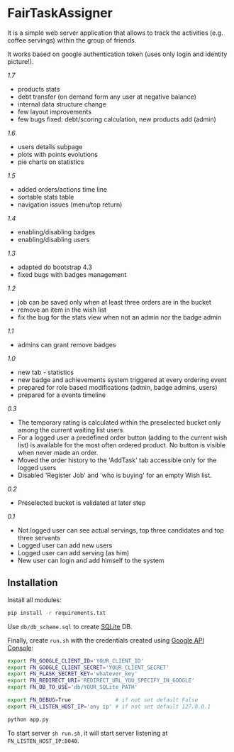 # FairTaskAssigner

It is a simple web server application that allows to track the activities (e.g. coffee servings) within the group of friends.

It works based on google authentication token (uses only login and identity picture!).

*1.7*
- products stats
- debt transfer (on demand form any user at negative balance)
- internal data structure change
- few layout improvements
- few bugs fixed: debt/scoring calculation, new products add (admin)

*1.6*
- users details subpage
- plots with points evolutions
- pie charts on statistics

*1.5*
- added orders/actions time line
- sortable stats table
- navigation issues (menu/top return)

*1.4*
- enabling/disabling badges
- enabling/disabling users

*1.3*
- adapted do bootstrap 4.3
- fixed bugs with badges management

*1.2*
- job can be saved only when at least three orders are in the bucket
- remove an item in the wish list
- fix the bug for the stats view when not an admin nor the badge admin

*1.1*
- admins can grant remove badges

*1.0*
- new tab - statistics
- new badge and achievements system triggered at every ordering event
- prepared for role based modifications (admin, badge admins, users)
- prepared for a events timeline

*0.3*
- The temporary rating is calculated within the preselected bucket only among the current waiting list users.
- For a logged user a predefined order button (adding to the current wish list) is available for the most often ordered product. No button is visible when never made an order.
- Moved the order history to the 'AddTask' tab accessible only for the logged users
- Disabled 'Register Job' and 'who is buying' for an empty Wish list.

*0.2*
- Preselected bucket is validated at later step

*0.1*
- Not logged user can see actual servings, top three candidates and top three servants
- Logged user can add new users
- Logged user can add serving (as him)
- New user can login and add himself to the system

## Installation
Install all modules:
```bash
pip install -r requirements.txt
```

Use `db/db_scheme.sql` to create [SQLite]() DB.

Finally, create `run.sh` with the credentials created using [Google API Console](https://console.cloud.google.com/apis/credentials):
```bash
export FN_GOOGLE_CLIENT_ID='YOUR_CLIENT_ID'
export FN_GOOGLE_CLIENT_SECRET='YOUR_CLIENT_SECRET'
export FN_FLASK_SECRET_KEY='whatever_key'
export FN_REDIRECT_URI='REDIRECT_URL_YOU_SPECIFY_IN_GOOGLE'
export FN_DB_TO_USE='db/YOUR_SQLite_PATH'

export FN_DEBUG=True              # if not set default False
export FN_LISTEN_HOST_IP='any ip' # if not set default 127.0.0.1

python app.py
```
To start server `sh run.sh`, it will start server listening at `FN_LISTEN_HOST_IP:8040`.
